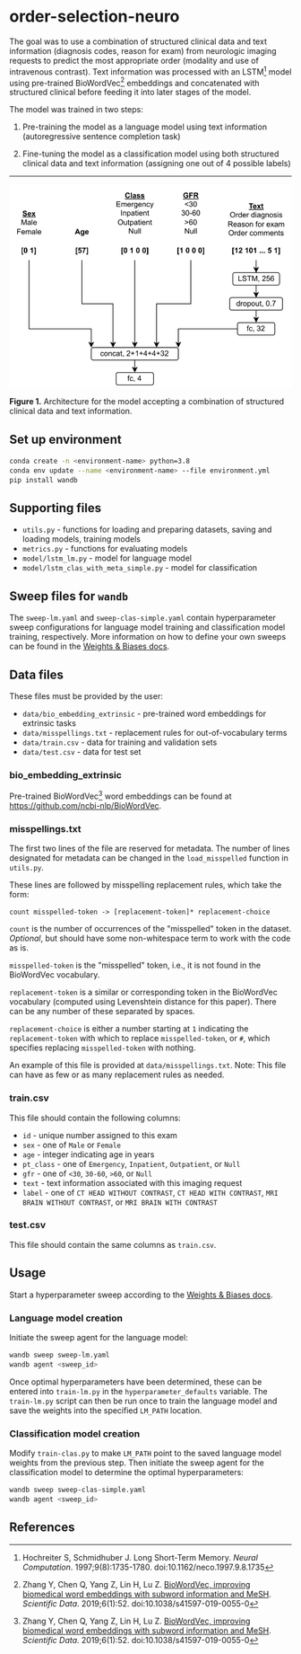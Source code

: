 # order-selection-neuro

The goal was to use a combination of structured clinical data and text information (diagnosis codes, reason for exam) from neurologic imaging requests to predict the most appropriate order (modality and use of intravenous contrast). Text information was processed with an LSTM[^1] model using pre-trained BioWordVec[^2] embeddings and concatenated with structured clinical before feeding it into later stages of the model.

The model was trained in two steps:

1. Pre-training the model as a language model using text information (autoregressive sentence completion task)

2. Fine-tuning the model as a classification model using both structured clinical data and text information (assigning one out of 4 possible labels)

***

![Model architecture](model.svg)

**Figure 1.** Architecture for the model accepting a combination of structured clinical data and text information.

## Set up environment

```bash
conda create -n <environment-name> python=3.8
conda env update --name <environment-name> --file environment.yml
pip install wandb
```
## Supporting files

- `utils.py` - functions for loading and preparing datasets, saving and loading models, training models
- `metrics.py` - functions for evaluating models
- `model/lstm_lm.py` - model for language model
- `model/lstm_clas_with_meta_simple.py` - model for classification

## Sweep files for `wandb`

The `sweep-lm.yaml` and `sweep-clas-simple.yaml` contain hyperparameter sweep configurations for language model training and classification model training, respectively. More information on how to define your own sweeps can be found in the [Weights & Biases docs](https://docs.wandb.ai/guides/sweeps/define-sweep-configuration).

## Data files

These files must be provided by the user:

- `data/bio_embedding_extrinsic` - pre-trained word embeddings for extrinsic tasks
- `data/misspellings.txt` - replacement rules for out-of-vocabulary terms
- `data/train.csv` - data for training and validation sets
- `data/test.csv` - data for test set

### bio_embedding_extrinsic

Pre-trained BioWordVec[^2] word embeddings can be found at https://github.com/ncbi-nlp/BioWordVec.

### misspellings.txt

The first two lines of the file are reserved for metadata. The number of lines designated for metadata can be changed in the `load_misspelled` function in `utils.py`.

These lines are followed by misspelling replacement rules, which take the form:

```
count misspelled-token -> [replacement-token]* replacement-choice
```

`count` is the number of occurrences of the "misspelled" token in the dataset. *Optional*, but should have some non-whitespace term to work with the code as is.

`misspelled-token` is the "misspelled" token, i.e., it is not found in the BioWordVec vocabulary.

`replacement-token` is a similar or corresponding token in the BioWordVec vocabulary (computed using Levenshtein distance for this paper). There can be any number of these separated by spaces.

`replacement-choice` is either a number starting at `1` indicating the `replacement-token` with which to replace `misspelled-token`, or `#`, which specifies replacing `misspelled-token` with nothing.

An example of this file is provided at `data/misspellings.txt`. Note: This file can have as few or as many replacement rules as needed.

### train.csv

This file should contain the following columns:

- `id` - unique number assigned to this exam
- `sex` - one of `Male` or `Female`
- `age` - integer indicating age in years
- `pt_class` - one of `Emergency`, `Inpatient`, `Outpatient`, or `Null`
- `gfr` - one of `<30`, `30-60`, `>60`, or `Null`
- `text` - text information associated with this imaging request
- `label` - one of `CT HEAD WITHOUT CONTRAST`, `CT HEAD WITH CONTRAST`, `MRI BRAIN WITHOUT CONTRAST`, or `MRI BRAIN WITH CONTRAST`

### test.csv

This file should contain the same columns as `train.csv`.

## Usage

Start a hyperparameter sweep according to the [Weights & Biases docs](https://docs.wandb.ai/guides/sweeps/start-sweep-agents).

### Language model creation

Initiate the sweep agent for the language model:

```bash
wandb sweep sweep-lm.yaml
wandb agent <sweep_id>
```

Once optimal hyperparameters have been determined, these can be entered into `train-lm.py` in the `hyperparameter_defaults` variable. The `train-lm.py` script can then be run once to train the language model and save the weights into the specified `LM_PATH` location.

### Classification model creation

Modify `train-clas.py`  to make `LM_PATH` point to the saved language model weights from the previous step. Then initiate the sweep agent for the classification model to determine the optimal hyperparameters:

```bash
wandb sweep sweep-clas-simple.yaml
wandb agent <sweep_id>
```

## References

[^1]: Hochreiter S, Schmidhuber J. Long Short-Term Memory. *Neural Computation*. 1997;9(8):1735-1780. doi:10.1162/neco.1997.9.8.1735
[^2]: Zhang Y, Chen Q, Yang Z, Lin H, Lu Z. [BioWordVec, improving biomedical word embeddings with subword information and MeSH](https://www.nature.com/articles/s41597-019-0055-0). *Scientific Data*. 2019;6(1):52. doi:10.1038/s41597-019-0055-0